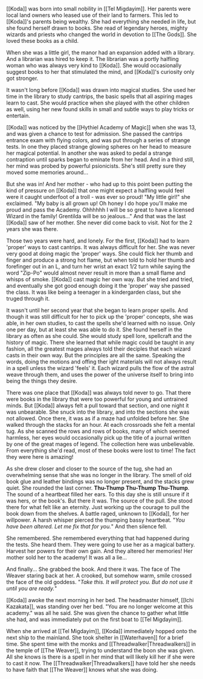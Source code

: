[[Koda]] was born into small nobility in [[Tel Migdayim]]. Her parents were local land owners who leased use of their land to farmers. This led to [[Koda]]'s parents being wealthy. She had everything she needed in life, but she found herself drawn to books. She read of legendary heroes, mighty wizards and priests who changed the world in devotion to [[The Gods]]. She loved these books as a child.

When she was a little girl, the manor had an expansion added with a library. And a librarian was hired to keep it. The librarian was a portly halfling woman who was always very kind to [[Koda]]. She would occasionally suggest books to her that stimulated the mind, and [[Koda]]'s curiosity only got stronger.

It wasn't long before [[Koda]] was drawn into magical studies. She used her time in the library to study cantrips, the basic spells that all aspiring mages learn to cast. She would practice when she played with the other children as well, using her new found skills in small and subtle ways to play tricks or entertain. 

[[Koda]] was noticed by the [[Hythiel Academy of Magic]] when she was 13, and was given a chance to test for admission. She passed the cantrips entrance exam with flying colors, and was put through a series of strange tests. In one they placed strange glowing spheres on her head to measure her magical potential. In another she was asked to pedal a strange contraption until sparks began to eminate from her head. And in a third still, her mind was probed by powerful psionicists. She's still pretty sure they moved some memories around...

But she was in! And her mother - who had up to this point been putting the kind of pressure on [[Koda]] that one might expect a halfling would feel were it caught underfoot of a troll - was ever so proud! "My little girl!" she exclaimed. "My baby is all grown up! Oh honey I do hope you'll make me proud and pass the Academy. Ohhhhhh I will be so great to have a licensed Wizard in the family! Grentilda will be so jealous..." And that was the last [[Koda]] saw of her mother. She never did come back to visit. Not for the 2 years she was there. 

Those two years were hard, and lonely. For the first, [[Koda]] had to learn 'proper' ways to cast cantrips. It was always difficult for her. She was never very good at doing magic the 'proper' ways. She could flick her thumb and finger and produce a strong hot flame, but when told to hold her thumb and forefinger out in an L, and turn her wrist an exact 1/2 turn while saying the word "Zip-Po" would almost never result in more than a small flame and whisps of smoke. [[Koda]] cast magic her own way. But she tried and tried, and eventually she got good enough doing it the 'proper' way she passed the class. It was like being a teenager in a kindergarden class, but she truged through it.

It wasn't until her second year that she began to learn proper spells. And though it was still difficult for her to pick up the 'proper' concepts, she was able, in her own studies, to cast the spells she'd learned with no issue. Only one per day, but at least she was able to do it. She found herself in the library as often as she could. She would study spell lore, spellcraft and the history of magic. There she learned that while magic could be taught in any fashion, all the greatest mages always told their deciples that each wizard casts in their own way. But the principles are all the same. Speaking the words, doing the motions and offing ther ight materials will not always result in a spell unless the wizard 'feels' it. Each wizard pulls the flow of the astral weave through them, and uses the power of the universe itself to bring into being the things they desire.

There was one place that [[Koda]] was always told never to go. That there were books in the library that were too powerful for young and untrained minds. But [[Koda]] always felt a pull toward that section, and one night it was unbearable. She snuck into the library, and into the sections she was not allowed. Once there, it was as if a maze had unfolded before her. She walked through the stacks for an hour. At each crossroads she felt a mental tug. As she scanned the rows and rows of books, many of which seemed harmless, her eyes would occasionally pick up the title of a journal written by one of the great mages of legend. The collection here was unbelievable. From everything she'd read, most of these books were lost to time! The fact they were here is amazing!

As she drew closer and closer to the source of the tug, she had an overwhelming sense that she was no longer in the library. The smell of old book glue and leather bindings was no longer present, and the stacks grew quiet. She rounded the last corner. **Thu-Thump** **Thu-Thump** **Thu-Thump**. The sound of a heartbeat filled her ears. To this day she is still unsure if it was hers, or the book's. But there it was. The source of the pull. She stood there for what felt like an eternity. Just working up the courage to pull the book down from the shelves. A battle raged, unknown to [[Koda]], for her willpower. A harsh whisper pierced the thumping bassy heartbeat. "*You have been altered. Let me fix that for you.*" And then silence fell.

She remembered. She remembered everything that had happened during the tests. She heard them. They were going to use her as a magical battery. Harvest her powers for their own gain. And they altered her memories! Her mother sold her to the academy! It was all a lie...

And finally... She grabbed the book. And there it was. The face of The Weaver staring back at her. A crooked, but somehow warm, smile crossed the face of the old goddess. "*Take this. It will protect you. But do not use it until you are ready.*"

[[Koda]] awoke the next morning in her bed. The headmaster himself, [[Ichi Kazakata]], was standing over her bed. "You are no longer welcome at this academy." was all he said. She was given the chance to gather what little she had, and was immediately put on the first boat to [[Tel Migdayim]]. 

When she arrived at [[Tel Migdayim]], [[Koda]] immediately hopped onto the next ship to the mainland. She took shelter in [[Waterhaven]] for a brief time. She spent time with the monks and [[Threadwalker|Threadwalkers]] in the temple of [[The Weaver]], trying to understand the boon she was given. All she knows is there is a spell in her mind that will likely kill her if she were to cast it now. The [[Threadwalker|Threadwalkers]] have told her she needs to have faith that [[The Weaver]] knows what she was doing.